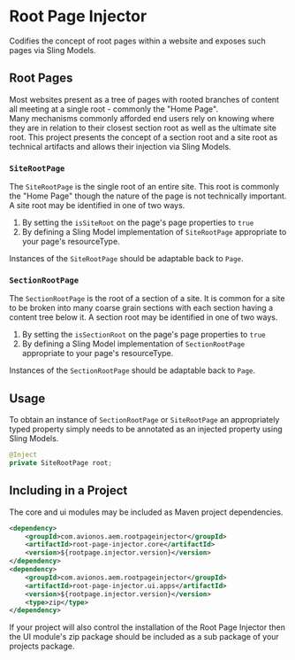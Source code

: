 # Root Page Injector

Codifies the concept of root pages within a website and exposes 
such pages via Sling Models.

## Root Pages

Most websites present as a tree of pages with rooted branches of 
content all meeting at a single root - commonly the "Home Page".  
Many mechanisms commonly afforded end users rely on knowing 
where they are in relation to their closest section root as well 
as the ultimate site root.  This project presents the concept of 
a section root and a site root as technical artifacts and allows 
their injection via Sling Models.  

### `SiteRootPage`

The `SiteRootPage` is the single root of an entire site.  This 
root is commonly the "Home Page" though the nature of the page 
is not technically important.  A site root may be identified 
in one of two ways.

1. By setting the `isSiteRoot` on the page's page properties to `true`
2. By defining a Sling Model implementation of `SiteRootPage` appropriate 
   to your page's resourceType.
   
Instances of the `SiteRootPage` should be adaptable back to `Page`.

### `SectionRootPage`

The `SectionRootPage` is the root of a section of a site.  It is 
common for a site to be broken into many coarse grain sections with 
each section having a content tree below it.  A section root may 
be identified in one of two ways.

1. By setting the `isSectionRoot` on the page's page properties to `true`
2. By defining a Sling Model implementation of `SectionRootPage` appropriate 
   to your page's resourceType.
   
Instances of the `SectionRootPage` should be adaptable back to `Page`.

## Usage

To obtain an instance of `SectionRootPage` or `SiteRootPage` 
an appropriately typed property simply needs to be annotated as 
an injected property using Sling Models.

```java
@Inject
private SiteRootPage root;
```

## Including in a Project 

The core and ui modules may be included as Maven project dependencies. 

```xml
<dependency>
    <groupId>com.avionos.aem.rootpageinjector</groupId>
    <artifactId>root-page-injector.core</artifactId>
    <version>${rootpage.injector.version}</version>
</dependency>
<dependency>
    <groupId>com.avionos.aem.rootpageinjector</groupId>
    <artifactId>root-page-injector.ui.apps</artifactId>
    <version>${rootpage.injector.version}</version>
    <type>zip</type>
</dependency>
```

If your project will also control the installation of the 
Root Page Injector then the UI module's zip package should be 
included as a sub package of your projects package. 
